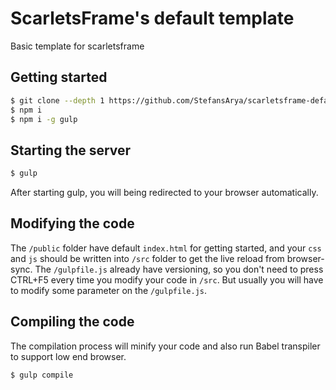 # ScarletsFrame's default template
Basic template for scarletsframe

## Getting started
```sh
$ git clone --depth 1 https://github.com/StefansArya/scarletsframe-default
$ npm i
$ npm i -g gulp
```

## Starting the server
```sh
$ gulp
```

After starting gulp, you will being redirected to your browser automatically.

## Modifying the code
The `/public` folder have default `index.html` for getting started, and your `css` and `js` should be written into `/src` folder to get the live reload from browser-sync.
The `/gulpfile.js` already have versioning, so you don't need to press CTRL+F5 every time you modify your code in `/src`.
But usually you will have to modify some parameter on the `/gulpfile.js`.

## Compiling the code
The compilation process will minify your code and also run Babel transpiler to support low end browser.
```sh
$ gulp compile
```